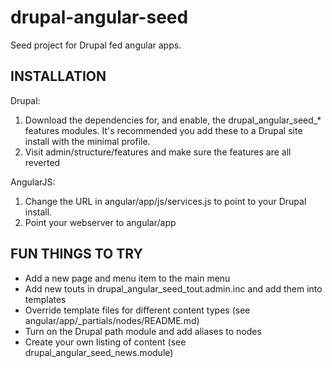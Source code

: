 drupal-angular-seed
===================

Seed project for Drupal fed angular apps.

INSTALLATION
------------

Drupal:
  1. Download the dependencies for, and enable, the drupal_angular_seed_* features modules. It's recommended you add these to a Drupal site install with the minimal profile.
  2. Visit admin/structure/features and make sure the features are all reverted

AngularJS:
  1. Change the URL in angular/app/js/services.js to point to your Drupal install.
  2. Point your webserver to angular/app

FUN THINGS TO TRY
-----------------

  * Add a new page and menu item to the main menu
  * Add new touts in drupal_angular_seed_tout.admin.inc and add them into templates
  * Override template files for different content types (see angular/app/_partials/nodes/README.md)
  * Turn on the Drupal path module and add aliases to nodes
  * Create your own listing of content (see drupal_angular_seed_news.module)
